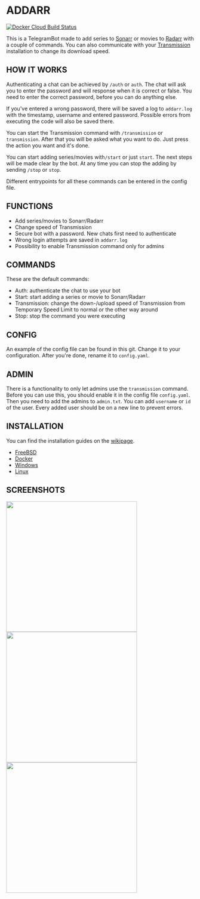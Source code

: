 # ADDARR
[![Docker Cloud Build Status](https://img.shields.io/docker/cloud/build/waterboy1602/addarr)](https://hub.docker.com/r/waterboy1602/addarr)

This is a TelegramBot made to add series to [Sonarr](https://github.com/Sonarr/Sonarr) or movies to [Radarr](https://github.com/Radarr/Radarr) with a couple of commands. You can also communicate with your [Transmission](https://transmissionbt.com/) installation to change its download speed.

## HOW IT WORKS
Authenticating a chat can be achieved by `/auth` or `auth`. The chat will ask you to enter the password and will response when it is correct or false. You need to enter the correct password, before you can do anything else.

If you've entered a wrong password, there will be saved a log to `addarr.log` with the timestamp, username and entered password. Possible errors from executing the code will also be saved there.

You can start the Transmission command with `/transmission` or `transmission`. After that you will be asked what you want to do. Just press the action you want and it's done.

You can start adding series/movies with`/start` or just `start`. The next steps will be made clear by the bot. At any time you can stop the adding by sending `/stop` or `stop`.

Different entrypoints for all these commands can be entered in the config file.

## FUNCTIONS    
- Add series/movies to Sonarr/Radarr
- Change speed of Transmission
- Secure bot with a password. New chats first need to authenticate
- Wrong login attempts are saved in `addarr.log`
- Possibility to enable Transmission command only for admins

## COMMANDS
These are the default commands:
- Auth: authenticate the chat to use your bot
- Start: start adding a series or movie to Sonarr/Radarr
- Transmission: change the down-/upload speed of Transmission from Temporary Speed Limit to normal or the other way around
- Stop: stop the command you were executing

## CONFIG
An example of the config file can be found in this git. Change it to your configuration. After you're done, rename it to `config.yaml`.

## ADMIN    
There is a functionality to only let admins use the `transmission` command. Before you can use this, you should enable it in the config file `config.yaml`. Then you need to add the admins to `admin.txt`. You can add `username` or `id` of the user. Every added user should be on a new line to prevent errors.

## INSTALLATION
You can find the installation guides on the [wikipage](https://github.com/Waterboy1602/Addarr/wiki).
- [FreeBSD](https://github.com/Waterboy1602/Addarr/wiki/Installation-on-FreeBSD)
- [Docker](https://github.com/Waterboy1602/Addarr/wiki/Installation-on-Docker)
- [Windows](https://github.com/Waterboy1602/Addarr/wiki/Installation-on-Windows)
- [Linux](https://github.com/Waterboy1602/Addarr/wiki/Installation-on-Linux)

## SCREENSHOTS
<div style="float: left">
<img src="https://i.imgur.com/gO4UGG6.png" height="350" style="padding-right: 50px">
<img src="https://i.imgur.com/6UAmcAk.png" height="350" style="padding-right: 50px">
<img src="https://i.imgur.com/1X3xUNA.png" height="350" style="padding-right: 50px">
</div>
